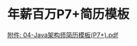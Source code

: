 # 年薪百万P7+简历模板

[附件: 04-Java架构师简历模板(P7+).pdf](./attachments/A8pih6i2QqNPf5W6/04-Java架构师简历模板(P7+).pdf)

